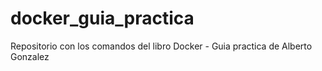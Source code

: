 # docker_guia_practica
Repositorio con los comandos del libro Docker - Guia practica de Alberto Gonzalez
